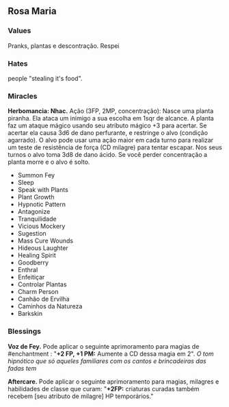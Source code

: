 ## Rosa Maria

### Values
Pranks, plantas e descontração. Respei

### Hates
people "stealing it's food".



### Miracles

**Herbomancia: Nhac.** Ação (3FP, 2MP, concentração): Nasce uma planta piranha. Ela ataca um inimigo a sua escolha em 1sqr de alcance. A planta faz um ataque mágico usando seu atributo mágico +3 para acertar. Se acertar ela causa 3d6 de dano perfurante, e restringe o alvo (condição agarrado). O alvo pode usar uma ação maior em cada turno para realizar um teste de resistência de força (CD milagre) para tentar escapar. Nos seus turnos o alvo toma 3d8 de dano ácido. Se você perder concentração a planta morre e o alvo é solto.

- Summon Fey
- Sleep
- Speak with Plants
- Plant Growth
- Hypnotic Pattern
- Antagonize
- Tranquilidade
- Vicious Mockery
- Sugestion
- Mass Cure Wounds
- Hideous Laughter
- Healing Spirit
- Goodberry
- Enthral
- Enfeitiçar
- Controlar Plantas
- Charm Person
- Canhão de Ervilha
- Caminhos da Natureza
- Barkskin

### Blessings

**Voz de Fey.** Pode aplicar o seguinte aprimoramento para magias de #enchantment : "**+2 FP, +1 PM:** Aumente a CD dessa magia em 2". *O tom hipnótico que só aqueles familiares com os cantos e brincadeiras das fadas tem*

**Aftercare.** Pode aplicar o seguinte aprimoramento para magias, milagres e habilidades de classe que curam: "**+2FP:** criaturas curadas também recebem \[seu atributo de milagre\] HP temporários."

